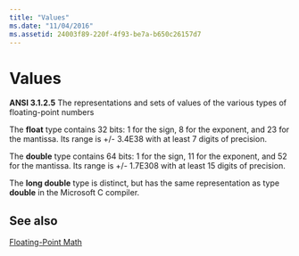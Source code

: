 ```yaml
---
title: "Values"
ms.date: "11/04/2016"
ms.assetid: 24003f89-220f-4f93-be7a-b650c26157d7
---
```

# Values

**ANSI 3.1.2.5** The representations and sets of values of the various types of floating-point numbers

The **float** type contains 32 bits: 1 for the sign, 8 for the exponent, and 23 for the mantissa. Its range is +/- 3.4E38 with at least 7 digits of precision.

The **double** type contains 64 bits: 1 for the sign, 11 for the exponent, and 52 for the mantissa. Its range is +/- 1.7E308 with at least 15 digits of precision.

The **long double** type is distinct, but has the same representation as type **double** in the Microsoft C compiler.

## See also

[Floating-Point Math](../c-language/floating-point-math.md)
